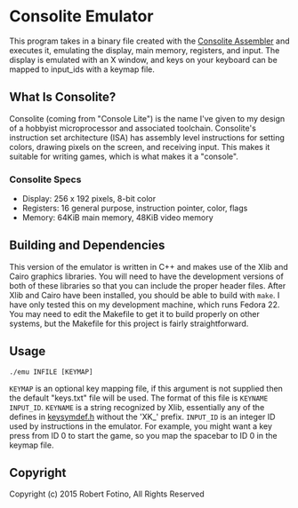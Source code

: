 # Consolite Emulator

This program takes in a binary file created with the
[Consolite Assembler](https://github.com/rfotino/consolite-assembler)
and executes it, emulating the display, main memory, registers, and
input. The display is emulated with an X window, and keys on your
keyboard can be mapped to input_ids with a keymap file.

## What Is Consolite?

Consolite (coming from "Console Lite") is the name I've given to my design of a
hobbyist microprocessor and associated toolchain. Consolite's instruction set
architecture (ISA) has assembly level instructions for setting colors, drawing
pixels on the screen, and receiving input. This makes it suitable for writing
games, which is what makes it a "console".

### Consolite Specs

* Display: 256 x 192 pixels, 8-bit color
* Registers: 16 general purpose, instruction pointer, color, flags
* Memory: 64KiB main memory, 48KiB video memory

## Building and Dependencies

This version of the emulator is written in C++ and makes use of the Xlib
and Cairo graphics libraries. You will need to have the development versions
of both of these libraries so that you can include the proper header files.
After Xlib and Cairo have been installed, you should be able to build with
`make`. I have only tested this on my development machine, which runs
Fedora 22. You may need to edit the Makefile to get it to build properly
on other systems, but the Makefile for this project is fairly straightforward.

## Usage

```./emu INFILE [KEYMAP]```

`KEYMAP` is an optional key mapping file, if this argument is not supplied
then the default "keys.txt" file will be used. The format of this file is
`KEYNAME INPUT_ID`. `KEYNAME` is a string recognized by Xlib, essentially
any of the defines in [keysymdef.h](http://www.cl.cam.ac.uk/~mgk25/ucs/keysymdef.h)
without the 'XK_' prefix. `INPUT_ID` is an integer ID used by instructions
in the emulator. For example, you might want a key press from ID 0 to start
the game, so you map the spacebar to ID 0 in the keymap file.

## Copyright

Copyright (c) 2015 Robert Fotino, All Rights Reserved

